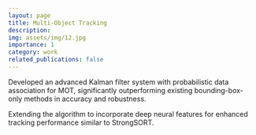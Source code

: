 ```yaml
---
layout: page
title: Multi-Object Tracking
description: 
img: assets/img/12.jpg
importance: 1
category: work
related_publications: false
---
```

Developed an advanced Kalman filter system with probabilistic data association for MOT, significantly outperforming existing bounding-box-only methods in accuracy and robustness.

Extending the algorithm to incorporate deep neural features for enhanced tracking performance similar to StrongSORT.

